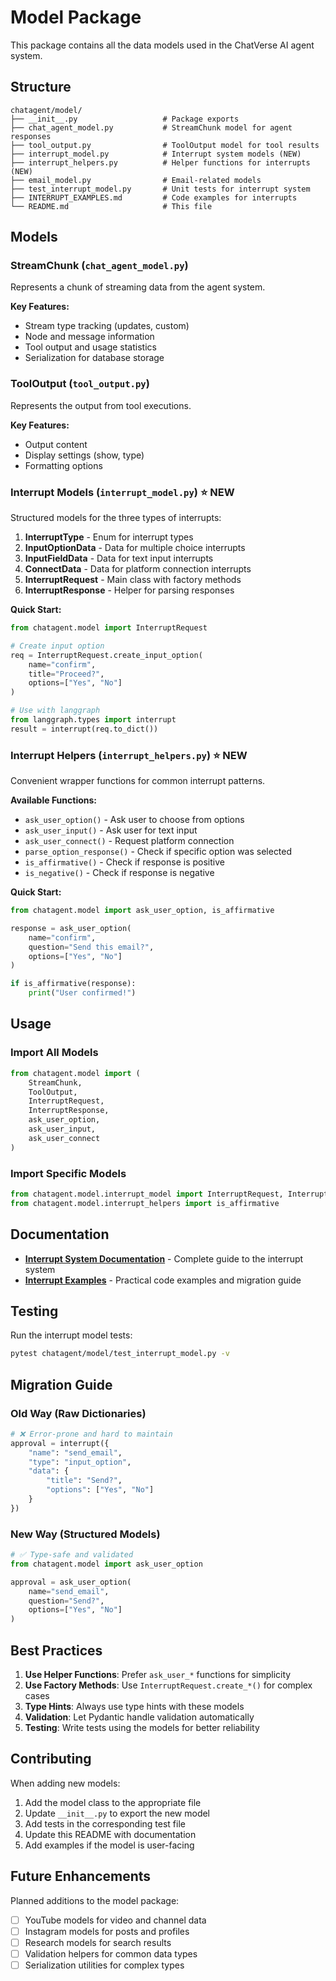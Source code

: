 # Model Package

This package contains all the data models used in the ChatVerse AI agent system.

## Structure

```
chatagent/model/
├── __init__.py                   # Package exports
├── chat_agent_model.py           # StreamChunk model for agent responses
├── tool_output.py                # ToolOutput model for tool results
├── interrupt_model.py            # Interrupt system models (NEW)
├── interrupt_helpers.py          # Helper functions for interrupts (NEW)
├── email_model.py                # Email-related models
├── test_interrupt_model.py       # Unit tests for interrupt system
├── INTERRUPT_EXAMPLES.md         # Code examples for interrupts
└── README.md                     # This file
```

## Models

### StreamChunk (`chat_agent_model.py`)
Represents a chunk of streaming data from the agent system.

**Key Features:**
- Stream type tracking (updates, custom)
- Node and message information
- Tool output and usage statistics
- Serialization for database storage

### ToolOutput (`tool_output.py`)
Represents the output from tool executions.

**Key Features:**
- Output content
- Display settings (show, type)
- Formatting options

### Interrupt Models (`interrupt_model.py`) ⭐ NEW
Structured models for the three types of interrupts:

1. **InterruptType** - Enum for interrupt types
2. **InputOptionData** - Data for multiple choice interrupts
3. **InputFieldData** - Data for text input interrupts
4. **ConnectData** - Data for platform connection interrupts
5. **InterruptRequest** - Main class with factory methods
6. **InterruptResponse** - Helper for parsing responses

**Quick Start:**
```python
from chatagent.model import InterruptRequest

# Create input option
req = InterruptRequest.create_input_option(
    name="confirm",
    title="Proceed?",
    options=["Yes", "No"]
)

# Use with langgraph
from langgraph.types import interrupt
result = interrupt(req.to_dict())
```

### Interrupt Helpers (`interrupt_helpers.py`) ⭐ NEW
Convenient wrapper functions for common interrupt patterns.

**Available Functions:**
- `ask_user_option()` - Ask user to choose from options
- `ask_user_input()` - Ask user for text input
- `ask_user_connect()` - Request platform connection
- `parse_option_response()` - Check if specific option was selected
- `is_affirmative()` - Check if response is positive
- `is_negative()` - Check if response is negative

**Quick Start:**
```python
from chatagent.model import ask_user_option, is_affirmative

response = ask_user_option(
    name="confirm",
    question="Send this email?",
    options=["Yes", "No"]
)

if is_affirmative(response):
    print("User confirmed!")
```

## Usage

### Import All Models
```python
from chatagent.model import (
    StreamChunk,
    ToolOutput,
    InterruptRequest,
    InterruptResponse,
    ask_user_option,
    ask_user_input,
    ask_user_connect
)
```

### Import Specific Models
```python
from chatagent.model.interrupt_model import InterruptRequest, InterruptType
from chatagent.model.interrupt_helpers import is_affirmative
```

## Documentation

- **[Interrupt System Documentation](../../INTERRUPT_SYSTEM_DOCS.md)** - Complete guide to the interrupt system
- **[Interrupt Examples](./INTERRUPT_EXAMPLES.md)** - Practical code examples and migration guide

## Testing

Run the interrupt model tests:
```bash
pytest chatagent/model/test_interrupt_model.py -v
```

## Migration Guide

### Old Way (Raw Dictionaries)
```python
# ❌ Error-prone and hard to maintain
approval = interrupt({
    "name": "send_email",
    "type": "input_option",
    "data": {
        "title": "Send?",
        "options": ["Yes", "No"]
    }
})
```

### New Way (Structured Models)
```python
# ✅ Type-safe and validated
from chatagent.model import ask_user_option

approval = ask_user_option(
    name="send_email",
    question="Send?",
    options=["Yes", "No"]
)
```

## Best Practices

1. **Use Helper Functions**: Prefer `ask_user_*` functions for simplicity
2. **Use Factory Methods**: Use `InterruptRequest.create_*()` for complex cases
3. **Type Hints**: Always use type hints with these models
4. **Validation**: Let Pydantic handle validation automatically
5. **Testing**: Write tests using the models for better reliability

## Contributing

When adding new models:

1. Add the model class to the appropriate file
2. Update `__init__.py` to export the new model
3. Add tests in the corresponding test file
4. Update this README with documentation
5. Add examples if the model is user-facing

## Future Enhancements

Planned additions to the model package:

- [ ] YouTube models for video and channel data
- [ ] Instagram models for posts and profiles
- [ ] Research models for search results
- [ ] Validation helpers for common data types
- [ ] Serialization utilities for complex types
